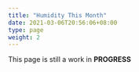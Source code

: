 ```yaml
---
title: "Humidity This Month"
date: 2021-03-06T20:56:06+08:00
type: page
weight: 2
---
```


This page is still a work in **PROGRESS**
